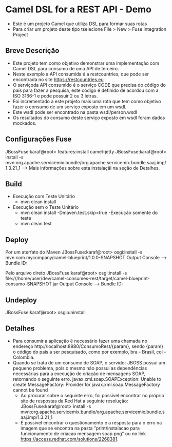 # Camel DSL for a REST API - Demo
- Este é um projeto Camel que utiliza DSL para formar suas rotas
- Para criar um projeto deste tipo tselecione File > New > Fuse Integration Project

## Breve Descrição
- Este projeto tem como objetivo demonstrar uma implementação com Camel DSL para consumo de uma API de terceiro.
- Neste exemplo a API consumida é a restcountries, que pode ser encontrada no site https://restcountries.eu
- O serviçoda API consumido é o serviço CODE que precisa do código do país para fazer a pesquisa, este código é definido
	de acordou com a ISO 3166-1 e pode possuir 2 ou 3 letras.
- Foi incrementado a este projeto mais uma rota que tem como objetivo fazer o consumo de um serviço exposto em um wsdl.
- Este wsdl pode ser encontrado na pasta wsdl/person.wsdl
- Os resultados do consumo deste serviço exposto em wsdl foram dados mockados.
	
## Configurações Fuse
JBossFuse:karaf@root> features:install camel-jetty
JBossFuse:karaf@root> install -s mvn:org.apache.servicemix.bundle/org.apache.servicemix.bundle.saaj.imp/1.3.21_1 --> Mais informações sobre esta instalaçãi na seção de Detalhes. 

## Build
- Execução com Teste Unitário
	- mvn clean install
- Execução sem o Teste Unitário
	- mvn clean install -Dmaven.test.skip=true
-Execução somente do teste
	- mvn clean test

## Deploy
Por um aterfato do Maven
JBossFuse:karaf@root> osgi:install -s mvn:com.mycompany/camel-blueprint/1.0.0-SNAPSHOT
Output Console --> Bundle ID: <ID>

Pelo arquivo direto
JBossFuse:karaf@root> osgi:install -s file:///home/user/dev/camel-consumes-rest/target/camel-blueprint-consumo-SNAPSHOT.jar
Output Console --> Bundle ID: <ID>

## Undeploy
JBossFuse:karaf@root> osgi:uninstall <ID>

## Detalhes
- Para consumir a aplicação é necessário fazer uma chamada no endereço http://localhost:8980/ConsumoRest/{param},
sendo {param} o código do país a ser pesquisado, como por exemplo, bra - Brasil, col - Colombia.
- Quando se trata de um consumo de SOAP, o servidor JBOSS possui um pequeno problema, pois o mesmo não possui as dependências necessárias para a execução de criação de mensagens SOAP, retornando o seguinte erro.
	javax.xml.soap.SOAPException: Unable to create MessageFactory: Provider for javax.xml.soap.MessageFactory cannot be found
	- Ao procurar sobre o seguinte erro, foi possível encontrar no próprio site de respostas da Red Hat a seguinte resolução: 
		JBossFuse:karaf@root> install -s mvn:org.apache.servicemix.bundle/org.apache.servicemix.bundle.saaj.imp/1.3.21_1
	- É possível encontrar o questionamento e a resposta para o erro na imagem que se encontra na pasta "print/instalacao para funcionamento de criacao mensagem soap.png" ou no link https://access.redhat.com/solutions/2268381.
